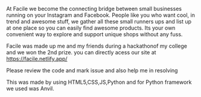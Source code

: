At Facile we become the connecting bridge between small businesses running on your Instagram and Facebook. People like you who want cool, in trend and awesome stuff, we gather all these small runners ups and list up at one place so you can easily find awesome products. Its your own convenient way to explore and support unique shops without any fuss.

Facile was made up me and my friends during a hackathonof my college and we won the 2nd prize.
 you can directly acess our site at https://facile.netlify.app/

 Please review the code and mark issue and also help me in resolving 

 This was made by using HTML5,CSS,JS,Python and for Python framework we used was Anvil.
